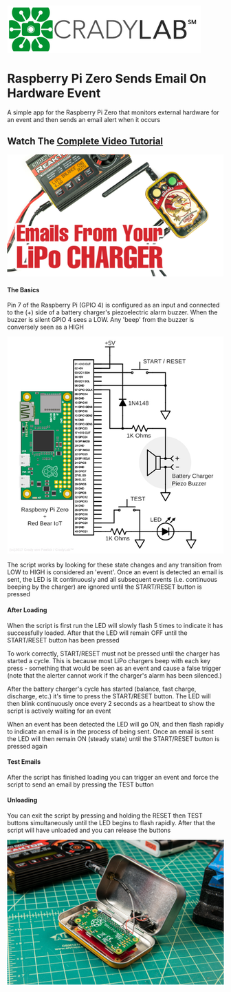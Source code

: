 <img src="images/CradyLab_450x110.png" width="450" height="110" />

# Raspberry Pi Zero Sends Email On Hardware Event
A simple app for the Raspberry Pi Zero that monitors external hardware for an event and then sends an email alert when it occurs 

## Watch The [Complete Video Tutorial](https://youtu.be/7OaZsSdVpSQ)

<p align="center"><img src="images/mintymailer_yt_thumbnail_1200x675.jpg"></p>

#### The Basics

Pin 7 of the Raspberry Pi (GPIO 4) is configured as an input and connected to the (+) side of a battery charger's
piezoelectric alarm buzzer.  When the buzzer is silent GPIO 4 sees a LOW. Any 'beep' from the buzzer is conversely
seen as a HIGH

<p align="center"><img src="images/diagram800x800.png"></p>

The script works by looking for these state changes and any transition from LOW to HIGH is considered
an 'event'.  Once an event is detected an email is sent, the LED is lit continuously and all subsequent events (i.e.
continuous beeping by the charger) are ignored until the START/RESET button is pressed

#### After Loading

When the script is first run the LED will slowly flash 5 times to indicate it has successfully loaded.  After that the
LED will remain OFF until the START/RESET button has been pressed

To work correctly, START/RESET must not be pressed until the charger has started a cycle.  This is because most LiPo
chargers beep with each key press - something that would be seen as an event and cause a false trigger (note that the
alerter cannot work if the charger's alarm has been silenced.)

After the battery charger's cycle has started (balance, fast charge, discharge, etc.) it's time to press the START/RESET
button.  The LED will then blink continuously once every 2 seconds as a heartbeat to show the script is actively waiting for
an event

When an event has been detected the LED will go ON, and then flash rapidly to indicate an email is in the process of
being sent.  Once an email is sent the LED will then remain ON (steady state) until the START/RESET button is pressed again

#### Test Emails

After the script has finished loading you can trigger an event and force the script to send an email by pressing the TEST button

#### Unloading

You can exit the script by pressing and holding the RESET then TEST buttons simultaneously until the LED begins to flash rapidly.
After that the script will have unloaded and you can release the buttons

<p align="center"><img src="images/emailer_ss_1200x800_06.jpg"></p>


